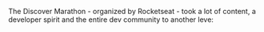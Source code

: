 The Discover Marathon - organized by Rocketseat - took a lot of content, a developer spirit and the entire dev community to another leve:
